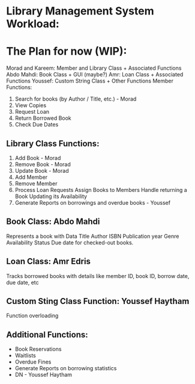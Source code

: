 # Library Management System Workload:
# The Plan for now (WIP):
  Morad and Kareem: Member and Library Class + Associated Functions
  Abdo Mahdi: Book Class + GUI (maybe?)
  Amr: Loan Class + Associated Functions
  Youssef: Custom String Class + Other Functions
  Member Functions:
  1) Search for books (by Author / Title, etc.) - Morad
  2) View Copies
  3) Request Loan
  4) Return Borrowed Book
  5) Check Due Dates

## Library Class Functions:
  1) Add Book - Morad
  2) Remove Book - Morad
  3) Update Book - Morad
  4) Add Member
  5) Remove Member
  6) Process Loan Requests
  Assign Books to Members
  Handle returning a Book
  Updating its Availability
  7) Generate Reports on borrowings and overdue books - Youssef

## Book Class: Abdo Mahdi
  Represents a book with Data 
  Title
  Author
  ISBN
  Publication year
  Genre 
  Availability Status
  Due date for checked-out books.

## Loan Class: Amr Edris
  Tracks borrowed books with details like member ID, book ID, borrow date,
  due date, etc
  
## Custom Sting Class Function: Youssef Haytham
  Function overloading
 
## Additional Functions:
  - Book Reservations
  - Waitlists
  - Overdue Fines
  - Generate Reports on borrowing statistics
  - DN - Youssef Haytham

